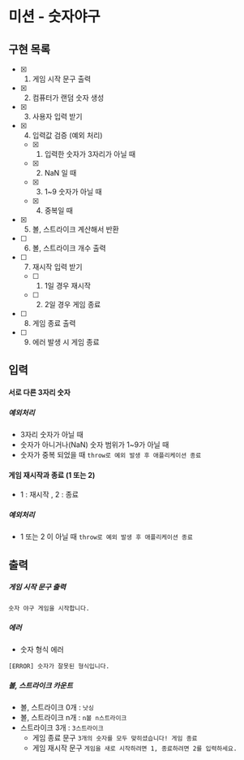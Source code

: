 # 미션 - 숫자야구

## 구현 목록

- [x] 1. 게임 시작 문구 출력
- [x] 2. 컴퓨터가 랜덤 숫자 생성
- [x] 3. 사용자 입력 받기
- [x] 4. 입력값 검증 (예외 처리)
  - [x] 1) 입력한 숫자가 3자리가 아닐 때
  - [x] 2) NaN 일 때
  - [x] 3) 1~9 숫자가 아닐 때
  - [x] 4) 중복일 때
- [x] 5. 볼, 스트라이크 계산해서 반환
- [ ] 6. 볼, 스트라이크 개수 출력
- [ ] 7. 재시작 입력 받기
  - [ ] 1) 1일 경우 재시작
  - [ ] 2) 2일 경우 게임 종료
- [ ] 8. 게임 종료 출력
- [ ] 9. 에러 발생 시 게임 종료

## 입력

#### 서로 다른 3자리 숫자

##### 예외처리

- 3자리 숫자가 아닐 때
- 숫자가 아니거나(NaN) 숫자 범위가 1~9가 아닐 때
- 숫자가 중복 되었을 때
  `throw로 예외 발생 후 애플리케이션 종료`

#### 게임 재시작과 종료 (1 또는 2)

- 1 : 재시작 ,
  2 : 종료

##### 예외처리

- 1 또는 2 이 아닐 때
  `throw로 예외 발생 후 애플리케이션 종료`

## 출력

##### 게임 시작 문구 출력

```
숫자 야구 게임을 시작합니다.
```

##### 에러

- 숫자 형식 에러

```
[ERROR] 숫자가 잘못된 형식입니다.
```

##### 볼, 스트라이크 카운트

- 볼, 스트라이크 0개 : `낫싱`
- 볼, 스트라이크 n개 : `n볼 n스트라이크`
- 스트라이크 3개 : `3스트라이크`
  - 게임 종료 문구 `3개의 숫자를 모두 맞히셨습니다! 게임 종료`
  - 게임 재시작 문구 `게임을 새로 시작하려면 1, 종료하려면 2를 입력하세요.`
